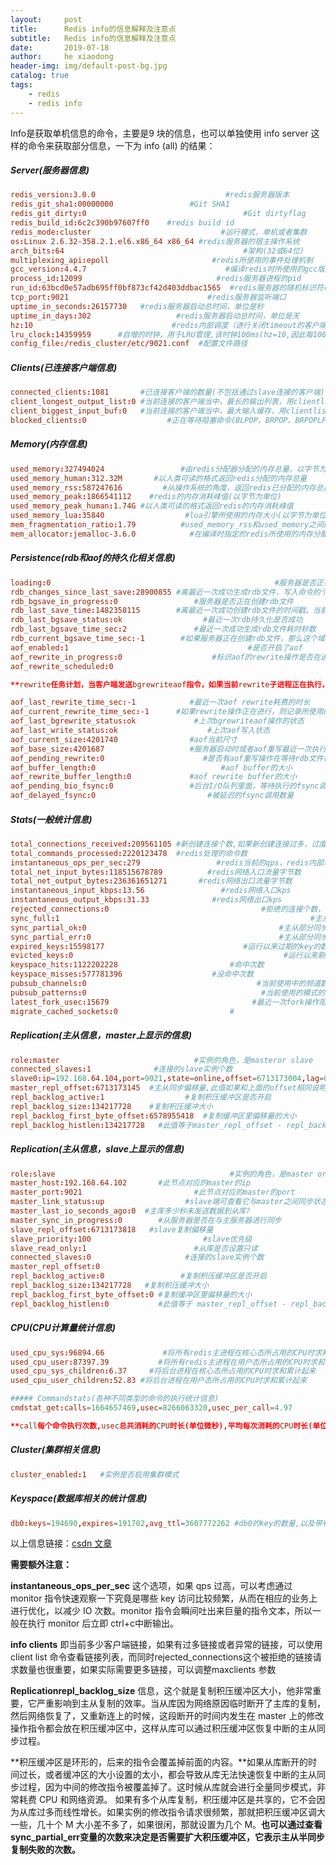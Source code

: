 ```yaml
---
layout:     post
title:      Redis info的信息解释及注意点
subtitle:   Redis info的信息解释及注意点
date:       2019-07-18
author:     he xiaodong
header-img: img/default-post-bg.jpg
catalog: true
tags:
    - redis
    - redis info
---
```



Info是获取单机信息的命令，主要是9 块的信息，也可以单独使用 info server 这样的命令来获取部分信息，一下为 info (all) 的结果：

##### Server(服务器信息)
```conf
redis_version:3.0.0                             #redis服务器版本
redis_git_sha1:00000000                 #Git SHA1
redis_git_dirty:0                                   #Git dirtyflag
redis_build_id:6c2c390b97607ff0    #redis build id
redis_mode:cluster                             #运行模式，单机或者集群
os:Linux 2.6.32-358.2.1.el6.x86_64 x86_64 #redis服务器的宿主操作系统
arch_bits:64                                        #架构(32或64位)
multiplexing_api:epoll                       #redis所使用的事件处理机制
gcc_version:4.4.7                               #编译redis时所使用的gcc版本
process_id:12099                              #redis服务器进程的pid
run_id:63bcd0e57adb695ff0bf873cf42d403ddbac1565  #redis服务器的随机标识符(用于sentinel和集群)
tcp_port:9021                               #redis服务器监听端口
uptime_in_seconds:26157730   #redis服务器启动总时间，单位是秒
uptime_in_days:302                   #redis服务器启动总时间，单位是天
hz:10                               #redis内部调度（进行关闭timeout的客户端，删除过期key等等）频率，程序规定serverCron每秒运行10次。
lru_clock:14359959      #自增的时钟，用于LRU管理,该时钟100ms(hz=10,因此每1000ms/10=100ms执行一次定时任务)更新一次。
config_file:/redis_cluster/etc/9021.conf  #配置文件路径
```

##### Clients(已连接客户端信息)
```conf
connected_clients:1081       #已连接客户端的数量(不包括通过slave连接的客户端)
client_longest_output_list:0 #当前连接的客户端当中，最长的输出列表，用clientlist命令观察omem字段最大值
client_biggest_input_buf:0   #当前连接的客户端当中，最大输入缓存，用clientlist命令观察qbuf和qbuf-free两个字段最大值
blocked_clients:0                  #正在等待阻塞命令(BLPOP、BRPOP、BRPOPLPUSH)的客户端的数量
```

##### Memory(内存信息)
```conf
used_memory:327494024                 #由redis分配器分配的内存总量，以字节为单位
used_memory_human:312.32M       #以人类可读的格式返回redis分配的内存总量
used_memory_rss:587247616         #从操作系统的角度，返回redis已分配的内存总量(俗称常驻集大小)。这个值和top命令的输出一致
used_memory_peak:1866541112    #redis的内存消耗峰值(以字节为单位) 
used_memory_peak_human:1.74G #以人类可读的格式返回redis的内存消耗峰值
used_memory_lua:35840                  #lua引擎所使用的内存大小(以字节为单位)
mem_fragmentation_ratio:1.79          #used_memory_rss和used_memory之间的比率，小于1表示使用了swap，大于1表示碎片比较多
mem_allocator:jemalloc-3.6.0            #在编译时指定的redis所使用的内存分配器。可以是libc、jemalloc或者tcmalloc
```

##### Persistence(rdb和aof的持久化相关信息)
```conf
loading:0                                                  #服务器是否正在载入持久化文件
rdb_changes_since_last_save:28900855 #离最近一次成功生成rdb文件，写入命令的个数，即有多少个写入命令没有持久化
rdb_bgsave_in_progress:0                 #服务器是否正在创建rdb文件
rdb_last_save_time:1482358115        #离最近一次成功创建rdb文件的时间戳。当前时间戳 - rdb_last_save_time=多少秒未成功生成rdb文件
rdb_last_bgsave_status:ok                  #最近一次rdb持久化是否成功
rdb_last_bgsave_time_sec:2               #最近一次成功生成rdb文件耗时秒数
rdb_current_bgsave_time_sec:-1        #如果服务器正在创建rdb文件，那么这个域记录的就是当前的创建操作已经耗费的秒数
aof_enabled:1                                        #是否开启了aof
aof_rewrite_in_progress:0                    #标识aof的rewrite操作是否在进行中
aof_rewrite_scheduled:0              

**rewrite任务计划，当客户端发送bgrewriteaof指令，如果当前rewrite子进程正在执行，那么将客户端请求的bgrewriteaof变为计划任务，待aof子进程结束后执行rewrite**

aof_last_rewrite_time_sec:-1            #最近一次aof rewrite耗费的时长
aof_current_rewrite_time_sec:-1      #如果rewrite操作正在进行，则记录所使用的时间，单位秒
aof_last_bgrewrite_status:ok             #上次bgrewriteaof操作的状态
aof_last_write_status:ok                    #上次aof写入状态
aof_current_size:4201740                #aof当前尺寸
aof_base_size:4201687                   #服务器启动时或者aof重写最近一次执行之后aof文件的大小
aof_pending_rewrite:0                      #是否有aof重写操作在等待rdb文件创建完毕之后执行?
aof_buffer_length:0                            #aof buffer的大小
aof_rewrite_buffer_length:0             #aof rewrite buffer的大小
aof_pending_bio_fsync:0                 #后台I/O队列里面，等待执行的fsync调用数量
aof_delayed_fsync:0                         #被延迟的fsync调用数量
```

##### Stats(一般统计信息)
```conf
total_connections_received:209561105 #新创建连接个数,如果新创建连接过多，过度地创建和销毁连接对性能有影响，说明短连接严重或连接池使用有问题，需调研代码的连接设置
total_commands_processed:2220123478  #redis处理的命令数
instantaneous_ops_per_sec:279                 #redis当前的qps，redis内部较实时的每秒执行的命令数
total_net_input_bytes:118515678789          #redis网络入口流量字节数
total_net_output_bytes:236361651271       #redis网络出口流量字节数
instantaneous_input_kbps:13.56                 #redis网络入口kps
instantaneous_output_kbps:31.33              #redis网络出口kps
rejected_connections:0                                  #拒绝的连接个数，redis连接个数达到maxclients限制，拒绝新连接的个数
sync_full:1                                                        #主从完全同步成功次数
sync_partial_ok:0                                           #主从部分同步成功次数
sync_partial_err:0                                          #主从部分同步失败次数
expired_keys:15598177                               #运行以来过期的key的数量
evicted_keys:0                                               #运行以来剔除(超过了maxmemory后)的key的数量
keyspace_hits:1122202228                         #命中次数
keyspace_misses:577781396                    #没命中次数
pubsub_channels:0                                      #当前使用中的频道数量
pubsub_patterns:0                                       #当前使用的模式的数量
latest_fork_usec:15679                                #最近一次fork操作阻塞redis进程的耗时数，单位微秒
migrate_cached_sockets:0                         #
```

##### Replication(主从信息，master上显示的信息)
```conf
role:master                              #实例的角色，是masteror slave
connected_slaves:1              #连接的slave实例个数
slave0:ip=192.168.64.104,port=9021,state=online,offset=6713173004,lag=0 #lag从库多少秒未向主库发送REPLCONF命令
master_repl_offset:6713173145  #主从同步偏移量,此值如果和上面的offset相同说明主从一致没延迟
repl_backlog_active:1                  #复制积压缓冲区是否开启
repl_backlog_size:134217728    #复制积压缓冲大小
repl_backlog_first_byte_offset:6578955418  #复制缓冲区里偏移量的大小
repl_backlog_histlen:134217728   #此值等于master_repl_offset - repl_backlog_first_byte_offset,该值不会超过repl_backlog_size的大小
```

##### Replication(主从信息，slave上显示的信息)
```conf
role:slave                                       #实例的角色，是master or slave
master_host:192.168.64.102       #此节点对应的master的ip
master_port:9021                         #此节点对应的master的port
master_link_status:up                  #slave端可查看它与master之间同步状态,当复制断开后表示down
master_last_io_seconds_ago:0  #主库多少秒未发送数据到从库?
master_sync_in_progress:0        #从服务器是否在与主服务器进行同步
slave_repl_offset:6713173818   #slave复制偏移量
slave_priority:100                         #slave优先级
slave_read_only:1                        #从库是否设置只读
connected_slaves:0                     #连接的slave实例个数
master_repl_offset:0         
repl_backlog_active:0                 #复制积压缓冲区是否开启
repl_backlog_size:134217728   #复制积压缓冲大小
repl_backlog_first_byte_offset:0 #复制缓冲区里偏移量的大小
repl_backlog_histlen:0           #此值等于 master_repl_offset - repl_backlog_first_byte_offset,该值不会超过repl_backlog_size的大小
```

##### CPU(CPU计算量统计信息)
```conf
used_cpu_sys:96894.66             #将所有redis主进程在核心态所占用的CPU时求和累计起来
used_cpu_user:87397.39           #将所有redis主进程在用户态所占用的CPU时求和累计起来
used_cpu_sys_children:6.37     #将后台进程在核心态所占用的CPU时求和累计起来
used_cpu_user_children:52.83 #将后台进程在用户态所占用的CPU时求和累计起来

##### Commandstats(各种不同类型的命令的执行统计信息)
cmdstat_get:calls=1664657469,usec=8266063320,usec_per_call=4.97  

**call每个命令执行次数,usec总共消耗的CPU时长(单位微秒),平均每次消耗的CPU时长(单位微秒)**
```

##### Cluster(集群相关信息)
```conf
cluster_enabled:1   #实例是否启用集群模式
```

##### Keyspace(数据库相关的统计信息)
```conf
db0:keys=194690,expires=191702,avg_ttl=3607772262 #db0的key的数量,以及带有生存期的key的数,平均存活时间
```

以上信息链接：[csdn 文章](https://blog.csdn.net/mysqldba23/article/details/68066322)


**需要额外注意：**

**instantaneous_ops_per_sec** 这个选项，如果 qps 过高，可以考虑通过 monitor 指令快速观察一下究竟是哪些 key 访问比较频繁，从而在相应的业务上进行优化，以减少 IO 次数。monitor 指令会瞬间吐出来巨量的指令文本，所以一般在执行 monitor 后立即 ctrl+c中断输出。

**info clients** 即当前多少客户端链接，如果有过多链接或者异常的链接，可以使用client list 命令查看链接列表，而同时rejected_connections这个被拒绝的链接请求数量也很重要，如果实际需要更多链接，可以调整maxclients 参数

**Replicationrepl_backlog_size** 信息，这个就是复制积压缓冲区大小，他非常重要，它严重影响到主从复制的效率。当从库因为网络原因临时断开了主库的复制，然后网络恢复了，又重新连上的时候，这段断开的时间内发生在 master 上的修改操作指令都会放在积压缓冲区中，这样从库可以通过积压缓冲区恢复中断的主从同步过程。

**积压缓冲区是环形的，后来的指令会覆盖掉前面的内容。**如果从库断开的时间过长，或者缓冲区的大小设置的太小，都会导致从库无法快速恢复中断的主从同步过程，因为中间的修改指令被覆盖掉了。这时候从库就会进行全量同步模式，非常耗费 CPU 和网络资源。 如果有多个从库复制，积压缓冲区是共享的，它不会因为从库过多而线性增长。如果实例的修改指令请求很频繁，那就把积压缓冲区调大一些，几十个 M 大小差不多了，如果很闲，那就设置为几个 M。**也可以通过查看sync_partial_err变量的次数来决定是否需要扩大积压缓冲区，它表示主从半同步复制失败的次数。**

